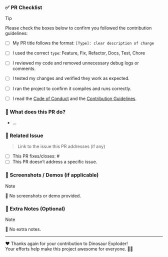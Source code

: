 <!--
🎉 Thanks for contributing to Dinosaur Exploder!

🚩⚠️ Before submitting your pull request, look at the different hidden HTML comments "<!-- ..." to guide how on to write this Pull Request and understand how to respect the guidelines of the Pull Request template.

After you open the PR, a maintainer will need to approve the GitHub Actions before they can run.
Once approved, GitHub will automatically check if the project builds and runs correctly.
You’ll also see a message from the GitHub bot with a downloadable .jar file — so you can test the game directly from your own work! Pretty cool, right? 😊
-->

### ✅ PR Checklist

> [!TIP]
> Please check the boxes below to confirm you followed the contribution guidelines:

<!-- ✅ To check a box, write: `[x]` (no space between the brackets) -->

- [ ] My PR title follows the format: `[Type]: clear description of change`
- [ ] I used the correct `type`: Feature, Fix, Refactor, Docs, Test, Chore
- [ ] I reviewed my code and removed unnecessary debug logs or comments.
- [ ] I tested my changes and verified they work as expected.
- [ ] I ran the project to confirm it compiles and runs correctly.
- [ ] I read the [Code of Conduct](https://github.com/jvondermarck/dinosaur-exploder/blob/main/CODE_OF_CONDUCT.md) and the [Contribution Guidelines](https://github.com/jvondermarck/dinosaur-exploder/blob/main/CONTRIBUTING.md).


### 📝 What does this PR do?

<!-- Briefly describe what you've changed or added -->
<!-- Example: Added a new dinosaur class with special abilities and updated the main menu to include it. -->

- ...

### 🔗 Related Issue

> Link to the issue this PR addresses (if any)

<!-- To close an issue automatically when the PR is merged, use the format: `Fixes #<issue-number>` -->
<!-- ✅ To check a box, write: `[x]` (no space between the brackets) -->

- [ ] This PR fixes/closes: #<issue-number>
- [ ] This PR doesn’t address a specific issue.

### 📸 Screenshots / Demos (if applicable)

<!-- Add screenshots, screen recordings, or describe how to test the changes -->
<!-- TIP: You can drag and drop an image or video directly into this box on GitHub to attach it -->

<!-- Please delete the two lines below (used by default) if you want to add a picture/video. -->
> [!NOTE]
> 🦖 No screenshots or demo provided.

### 💬 Extra Notes (Optional)

<!-- Anything else you'd like to add? Questions, a review about what you think of this repo, what it could be improved, how did you find this repo... Any fun facts you want -->

<!-- Please delete the two lines below (used by default) if you have something to say. And write your message. -->
> [!NOTE]
> 🦕 No extra notes.

---

❤️ Thanks again for your contribution to Dinosaur Exploder!  
Your efforts help make this project awesome for everyone. 🦖✨
